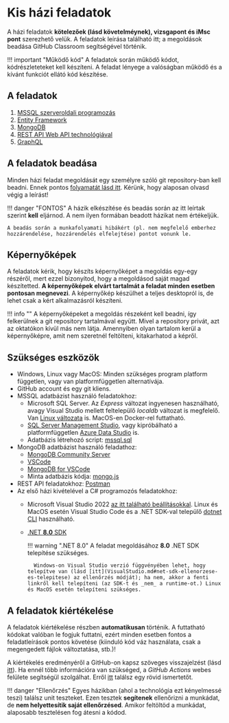 # Kis házi feladatok

A házi feladatok **kötelezőek (lásd követelméynek), vizsgapont és iMsc pont** szerezhető velük. A feladatok leírása található itt; a megoldások beadása GitHub Classroom segítségével történik.

!!! important "Működő kód"
    A feladatok során működő kódot, kódrészleteteket kell készíteni. A feladat lényege a valóságban működő és a kívánt funkciót ellátó kód készítése.

## A feladatok

1. [MSSQL szerveroldali programozás](mssql/index.md)
1. [Entity Framework](ef/index.md)
1. [MongoDB](mongodb/index.md)
1. [REST API Web API technológiával](rest/index.md)
1. [GraphQL](graphql/index.md)

## A feladatok beadása

Minden házi feladat megoldását egy személyre szóló git repository-ban kell beadni. Ennek pontos [folyamatát lásd itt](GitHub.md). Kérünk, hogy alaposan olvasd végig a leírást!

!!! danger "FONTOS"
    A házik elkészítése és beadás során az itt leírtak szerint **kell** eljárnod. A nem ilyen formában beadott házikat nem értékeljük.

    A beadás során a munkafolyamati hibákért (pl. nem megfelelő emberhez hozzárendelése, hozzárendelés elfelejtése) pontot vonunk le.

## Képernyőképek

A feladatok kérik, hogy készíts képernyőképet a megoldás egy-egy részéről, mert ezzel bizonyítod, hogy a megoldásod saját magad készítetted. **A képernyőképek elvárt tartalmát a feladat minden esetben pontosan megnevezi**. A képernyőkép készülhet a teljes desktopról is, de lehet csak a kért alkalmazásról készíteni.

!!! info ""
    A képernyőképeket a megoldás részeként kell beadni, így felkerülnek a git repository tartalmával együtt. Mivel a repository privát, azt az oktatókon kívül más nem látja. Amennyiben olyan tartalom kerül a képernyőképre, amit nem szeretnél feltölteni, kitakarhatod a képről.

## Szükséges eszközök

- Windows, Linux vagy MacOS: Minden szükséges program platform független, vagy van platformfüggetlen alternatívája.
- GitHub account és egy git kliens.
- MSSQL adatbázist használó feladatokhoz:
    - Microsoft SQL Server. Az _Express_ változat ingyenesen használható, avagy Visual Studio mellett feltelepülő _localdb_ változat is megfelelő. Van [Linux változata](https://docs.microsoft.com/en-us/sql/linux/sql-server-linux-setup) is. MacOS-en Docker-rel futtatható.
    - [SQL Server Management Studio](https://docs.microsoft.com/en-us/sql/ssms/download-sql-server-management-studio-ssms), vagy kipróbálható a platformfüggetlen [Azure Data Studio](https://docs.microsoft.com/en-us/sql/azure-data-studio/download) is.
    - Adatbázis létrehozó script: [mssql.sql](https://raw.githubusercontent.com/bmeviauac01/datadriven/master/overrides/db/mssql.sql)
- MongoDB adatbázist használó feladathoz:
    - [MongoDB Community Server](https://www.mongodb.com/download-center/community)
    - [VSCode](https://code.visualstudio.com/download)
    - [MongoDB for VSCode](https://marketplace.visualstudio.com/items?itemName=mongodb.mongodb-vscode)
    - Minta adatbázis kódja: [mongo.js](https://raw.githubusercontent.com/bmeviauac01/datadriven/master/overrides/db/mongo.js)
- REST API feladatokhoz: [Postman](https://www.getpostman.com/)
- Az első házi kivételével a C# programozós feladatokhoz:
    - Microsoft Visual Studio 2022 [az itt található beállításokkal](VisualStudio.md). Linux és MacOS esetén Visual Studio Code és a .NET SDK-val települő [dotnet CLI](https://docs.microsoft.com/en-us/dotnet/tools/) használható.
    - [.NET **8.0** SDK](https://dotnet.microsoft.com/download/dotnet/8.0)

        !!! warning ".NET 8.0"
            A feladat megoldásához **8.0** .NET SDK telepítése szükséges.

            Windows-on Visual Studio verzió függvényében lehet, hogy telepítve van (lásd [itt](VisualStudio.md#net-sdk-ellenorzese-es-telepitese) az ellenőrzés módját); ha nem, akkor a fenti linkről kell telepíteni (az SDK-t és _nem_ a runtime-ot.) Linux és MacOS esetén telepíteni szükséges.

## A feladatok kiértékelése

A feladatok kiértékelése részben **automatikusan** történik. A futtatható kódokat valóban le fogjuk futtatni, ezért minden esetben fontos a feladatleírások pontos követése (kiinduló kód váz használata, csak a megengedett fájlok változtatása, stb.)!

A kiértékelés eredményéről a GitHub-on kapsz szöveges visszajelzést (lásd [itt](GitHub.md)). Ha ennél több információra van szükséged, a _GitHub Actions_ webes felülete segítségül szolgálhat. Erről [itt](GitHub-Actions.md) találsz egy rövid ismertetőt.

!!! danger "Ellenőrzés"
    Egyes házikban (ahol a technológia ezt kényelmessé teszi) találsz unit teszteket. Ezen tesztek **segítenek** ellenőrizni a munkádat, de **nem helyettesítik saját ellenőrzésed**. Amikor feltöltöd a munkádat, alaposabb tesztelésen fog átesni a kódod.
